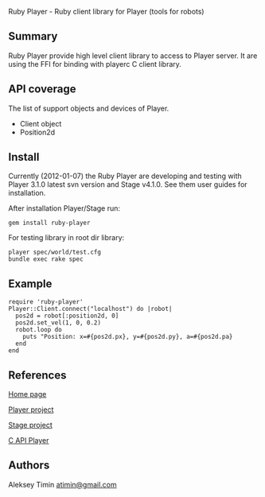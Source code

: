 Ruby Player - Ruby client library for Player (tools for robots) 

Summary
-------------------------------------
Ruby Player provide high level client library to access to Player server. 
It are using the FFI for binding with playerc C client library. 

API coverage 
-------------------------------------
The list of support objects and devices of Player.

* Client object
* Position2d

Install
-------------------------------------
Currently (2012-01-07) the Ruby Player are developing and testing with Player 3.1.0 latest svn version
and Stage v4.1.0. See them user guides for installation. 

After installation Player/Stage run:

`gem install ruby-player`

For testing library in root dir library:

    player spec/world/test.cfg
    bundle exec rake spec

Example
-------------------------------------

    require 'ruby-player'
    Player::Client.connect("localhost") do |robot|
      pos2d = robot[:position2d, 0]
      pos2d.set_vel(1, 0, 0.2)
      robot.loop do
        puts "Position: x=#{pos2d.px}, y=#{pos2d.py}, a=#{pos2d.pa}
      end
    end

References
-------------------------------------

[Home page](http://www.github.com/flipback/ruby-player)

[Player project](http://playerstage.sourceforge.net/)

[Stage project](https://github.com/rtv/Stage)

[C API Player](http://playerstage.sourceforge.net/doc/Player-3.0.2/player/group__player__clientlib__libplayerc.html)

Authors
-------------------------------------
Aleksey Timin <atimin@gmail.com>
